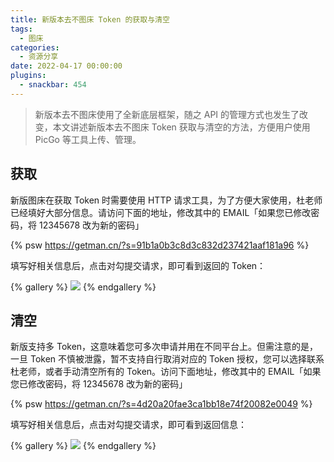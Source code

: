 ```yaml
---
title: 新版本去不图床 Token 的获取与清空
tags:
  - 图床
categories:
  - 资源分享
date: 2022-04-17 00:00:00
plugins:
  - snackbar: 454
---
```


> 新版本去不图床使用了全新底层框架，随之 API 的管理方式也发生了改变，本文讲述新版本去不图床 Token 获取与清空的方法，方便用户使用 PicGo 等工具上传、管理。

<!-- more -->

## 获取

新版图床在获取 Token 时需要使用 HTTP 请求工具，为了方便大家使用，杜老师已经填好大部分信息。请访问下面的地址，修改其中的 EMAIL「如果您已修改密码，将 12345678 改为新的密码」

{% psw https://getman.cn/?s=91b1a0b3c8d3c832d237421aaf181a96 %}

填写好相关信息后，点击对勾提交请求，即可看到返回的 Token：

{% gallery %}
![](https://cdn.dusays.com/2022/04/454-1.jpg)
{% endgallery %}

## 清空

新版支持多 Token，这意味着您可多次申请并用在不同平台上。但需注意的是，一旦 Token 不慎被泄露，暂不支持自行取消对应的 Token 授权，您可以选择联系杜老师，或者手动清空所有的 Token。访问下面地址，修改其中的 EMAIL「如果您已修改密码，将 12345678 改为新的密码」

{% psw https://getman.cn/?s=4d20a20fae3ca1bb18e74f20082e0049 %}

填写好相关信息后，点击对勾提交请求，即可看到返回信息：

{% gallery %}
![](https://cdn.dusays.com/2022/04/454-2.jpg)
{% endgallery %}
